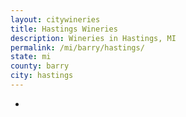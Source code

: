 ```yaml
---
layout: citywineries
title: Hastings Wineries
description: Wineries in Hastings, MI
permalink: /mi/barry/hastings/
state: mi
county: barry
city: hastings
---
```

-
